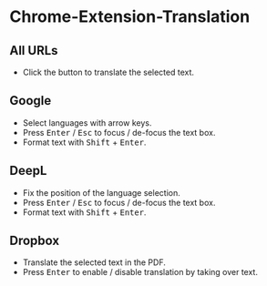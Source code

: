 # Chrome-Extension-Translation

## All URLs

- Click the button to translate the selected text.

## Google

- Select languages with arrow keys.
- Press <kbd>Enter</kbd> / <kbd>Esc</kbd> to focus / de-focus the text box.
- Format text with <kbd>Shift</kbd> + <kbd>Enter</kbd>.

## DeepL

- Fix the position of the language selection.
- Press <kbd>Enter</kbd> / <kbd>Esc</kbd> to focus / de-focus the text box.
- Format text with <kbd>Shift</kbd> + <kbd>Enter</kbd>.

## Dropbox

- Translate the selected text in the PDF.
- Press <kbd>Enter</kbd> to enable / disable translation by taking over text.
